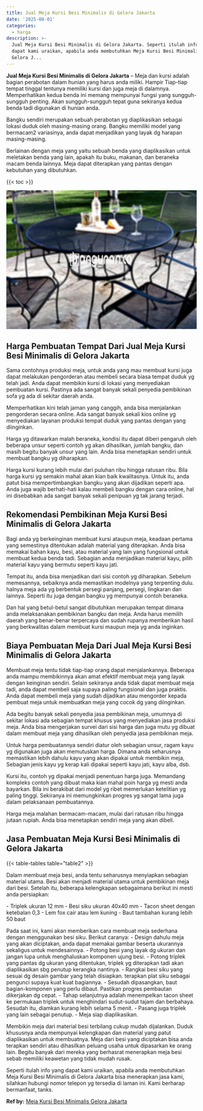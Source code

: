```yaml
---
title: Jual Meja Kursi Besi Minimalis di Gelora Jakarta
date: '2025-08-01'
categories:
  - harga
description: >-
  Jual Meja Kursi Besi Minimalis di Gelora Jakarta. Seperti itulah info yang
  dapat kami uraikan, apabila anda membutuhkan Meja Kursi Besi Minimalis di
  Gelora J...
---
```


**Jual Meja Kursi Besi Minimalis di Gelora Jakarta** – Meja dan kursi adalah bagian perabotan dalam hunian yang harus anda miliki. Hampir Tiap-tiap tempat tinggal tentunya memiliki kursi dan juga meja di dalamnya. Memperhatikan kedua benda ini memang mempunyai fungsi yang sungguh-sungguh penting. Akan sungguh-sungguh tepat guna sekiranya kedua benda tadi digunakan di hunian anda.

Bangku sendiri merupakan sebuah perabotan yg diaplikasikan sebagai lokasi duduk oleh masing-masing orang. Bangku memiliki model yang bermacam2 variasinya, anda dapat menjadikan yang layak dg harapan masing-masing.

Berlainan dengan meja yang yaitu sebuah benda yang diaplikasikan untuk meletakan benda yang lain, apakah itu buku, makanan, dan beraneka macam benda lainnya. Meja dapat diterapkan yang pantas dengan kebutuhan yang dibutuhkan.

{{< toc >}}

![Jual Meja Kursi Besi Minimalis di Gelora Jakarta](/images/jual-meja-besi-murah27.png)

## Harga Pembuatan Tempat Dari Jual Meja Kursi Besi Minimalis di Gelora Jakarta

Sama contohnya produksi meja, untuk anda yang mau membuat kursi juga dapat melakukan pengorderan atau membeli secara biasa tempat duduk yg telah jadi. Anda dapat membikin kursi di lokasi yang menyediakan pembuatan kursi. Pastinya ada sangat banyak sekali penyedia pembikinan sofa yg ada di sekitar daerah anda.

Memperhatikan kini telah jaman yang canggih, anda bisa menjalankan pengorderan secara online. Ada sangat banyak sekali kios online yg menyediakan layanan produksi tempat duduk yang pantas dengan yang diinginkan.

Harga yg ditawarkan malah beraneka, kondisi itu dapat diberi pengaruh oleh beberapa unsur seperti contoh yg akan dihasilkan, jumlah bangku, dan masih begitu banyak unsur yang lain. Anda bisa menetapkan sendiri untuk membuat bangku yg diharapkan.

Harga kursi kurang lebih mulai dari puluhan ribu hingga ratusan ribu. Bila harga kursi yg semakin mahal akan kian baik kwalitasnya. Untuk itu, anda patut bisa mempertimbangkan bangku yang akan dijadikan seperti apa. Anda juga wajib berhati-hati kalau membeli bangku dengan cara online, hal ini disebabkan ada sangat banyak sekali penipuan yg tak jarang terjadi.

## Rekomendasi Pembikinan Meja Kursi Besi Minimalis di Gelora Jakarta

Bagi anda yg berkeinginan membuat kursi ataupun meja, keadaan pertama yang semestinya ditentukan adalah material yang diterapkan. Anda bisa memakai bahan kayu, besi, atau material yang lain yang fungsional untuk membuat kedua benda tadi. Sebagian anda menjadikan material kayu, pilih material kayu yang bermutu seperti kayu jati.

Tempat itu, anda bisa menjadikan dari sisi contoh yg diharapkan. Sebelum memesannya, sebaiknya anda memastikan modelnya yang terpenting dulu. halnya meja ada yg berbentuk persegi panjang, persegi, lingkaran dan lainnya. Seperti itu juga dengan bangku yg mempunyai contoh beraneka.

Dan hal yang betul-betul sangat dibutuhkan merupakan tempat dimana anda melaksanakan pembikinan bangku dan meja. Anda harus memilih daerah yang benar-benar terpercaya dan sudah rupanya memberikan hasil yang berkwalitas dalam membuat kursi maupun meja yg anda inginkan.

## Biaya Pembuatan Meja Dari Jual Meja Kursi Besi Minimalis di Gelora Jakarta

Membuat meja tentu tidak tiap-tiap orang dapat menjalankannya. Beberapa anda mampu membikinnya akan amat efektif membuat meja yang layak dengan keinginan sendiri. Selain sekiranya anda tidak dapat membuat meja tadi, anda dapat membeli saja supaya paling fungsional dan juga praktis. Anda dapat membeli meja yang sudah dijadikan atau mengorder kepada pembuat meja untuk membuatkan meja yang cocok dg yang diinginkan.

Ada begitu banyak sekali penyedia jasa pembikinan meja, umumnya di sekitar lokasi ada sebagian tempat khusus yang menyediakan jasa produksi meja. Anda bisa mengerjakan survei dari sisi harga dan juga mutu yg dibuat dalam membuat meja yang dihasilkan oleh penyedia jasa pembikinan meja.

Untuk harga pembuatannya sendiri diatur oleh sebagian unsur, ragam kayu yg digunakan juga akan memutuskan harga. Dimana anda seharusnya memastikan lebih dahulu kayu yang akan dipakai untuk membikin meja, Sebagian jenis kayu yg kerap kali dipakai seperti kayu jati, kayu alba, dsb.

Kursi itu, contoh yg dipakai menjadi penentuan harga juga. Memandang kompleks contoh yang dibuat maka kian mahal poin harga yg mesti anda bayarkan. Bila ini berakibat dari model yg ribet memerlukan ketelitian yg paling tinggi. Sekiranya ini memungkinkan progres yg sangat lama juga dalam pelaksanaan pembuatannya.

Harga meja malahan bermacam-macam, mulai dari ratusan ribu hingga jutaan rupiah. Anda bisa menetapkan sendiri meja yang akan dibeli.

## Jasa Pembuatan Meja Kursi Besi Minimalis di Gelora Jakarta

{{< table-tables table="table2" >}}

Dalam membuat meja besi, anda tentu seharusnya menyiapkan sebagian material utama. Besi akan menjadi material utama untuk pembikinan meja dari besi. Setelah itu, beberapa kelengkapan sebagaimana berikut ini mesti anda persiapkan:

\- Triplek ukuran 12 mm - Besi siku ukuran 40x40 mm - Tacon sheet dengan ketebalan 0,3 - Lem fox cair atau lem kuning - Baut tambahan kurang lebih 50 baut

Pada saat ini, kami akan memberikan cara membuat meja sederhana dengan menggunakan besi siku. Berikut caranya: - Design dahulu meja yang akan diciptakan, anda dapat memakai gambar beserta ukurannya sekaligus untuk mendesainnya. - Potong besi yang layak dg ukuran dan jangan lupa untuk menghaluskan komponen ujung besi. - Potong triplek yang pantas dg ukuran yang ditentukan, triplek yg diterapkan tadi akan diaplikasikan sbg penutup kerangka nantinya. - Rangkai besi siku yang sesuai dg desain gambar yang telah disiapkan. terapkan plat siku sebagai pengunci supaya kuat kuat bagiannya. - Sesudah dipasangkan, baut bagian-komponen yang perlu dibaut. Pastikan progres pembautan dikerjakan dg cepat. - Tahap selanjutnya adalah menempelkan tacon sheet ke permukaan triplek untuk menghindari sudut-sudut tajam dan berbahaya. Sesudah itu, diamkan kurang lebih selama 5 menit. - Pasang juga triplek yang lain sebagai penutup. - Meja siap diaplikasikan.

Membikin meja dari material besi terbilang cukup mudah dijalankan. Duduk khususnya anda mempunyai kelengkapan dan material yang patut diaplikasikan untuk membuatnya. Meja dari besi yang diciptakan bisa anda terapkan sendiri atau dihasilkan peluang usaha untuk dipasarkan ke orang lain. Begitu banyak dari mereka yang berhasrat menerapkan meja besi sebab memiliki keawetan yang tidak mudah rusak.

Seperti itulah info yang dapat kami uraikan, apabila anda membutuhkan Meja Kursi Besi Minimalis di Gelora Jakarta bisa menerapkan jasa kami, silahkan hubungi nomor telepon yg tersedia di laman ini. Kami berharap bermanfaat, tanks.

**Ref by:** [Meja Kursi Besi Minimalis Gelora Jakarta](https://id.wikipedia.org/wiki/Meja)
